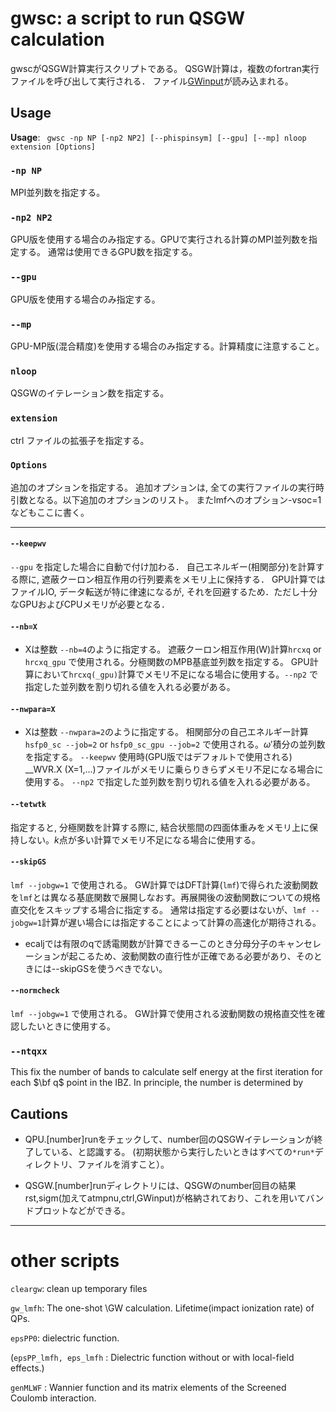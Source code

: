 # gwsc: a script to run QSGW calculation

gwscがQSGW計算実行スクリプトである。
QSGW計算は，複数のfortran実行ファイルを呼び出して実行される．
ファイル[GWinput](./gwinput.md)が読み込まれる。

## Usage
**Usage**: ` gwsc -np NP [-np2 NP2] [--phispinsym] [--gpu] [--mp] nloop extension [Options]`

### `-np NP`
MPI並列数を指定する。

### `-np2 NP2`
GPU版を使用する場合のみ指定する。GPUで実行される計算のMPI並列数を指定する。
通常は使用できるGPU数を指定する。

### `--gpu`
GPU版を使用する場合のみ指定する。

### `--mp`
GPU-MP版(混合精度)を使用する場合のみ指定する。計算精度に注意すること。


### `nloop`
QSGWのイテレーション数を指定する。

### `extension`
ctrl ファイルの拡張子を指定する。

### `Options`
追加のオプションを指定する。
追加オプションは, 全ての実行ファイルの実行時引数となる。以下追加のオプションのリスト。
またlmfへのオプション-vsoc=1などもここに書く。

------
#### `--keepwv`
`--gpu` を指定した場合に自動で付け加わる．
自己エネルギー(相関部分)を計算する際に, 遮蔽クーロン相互作用の行列要素をメモリ上に保持する．
GPU計算ではファイルIO, データ転送が特に律速になるが, それを回避するため．ただし十分なGPUおよびCPUメモリが必要となる．

#### `--nb=X`
* Xは整数 `--nb=4`のように指定する。
遮蔽クーロン相互作用(W)計算`hrcxq` or `hrcxq_gpu` で使用される。分極関数のMPB基底並列数を指定する。
GPU計算において`hrcxq(_gpu)`計算でメモリ不足になる場合に使用する。`--np2` で指定した並列数を割り切れる値を入れる必要がある。

#### `--nwpara=X`
* Xは整数 `--nwpara=2`のように指定する。
相関部分の自己エネルギー計算`hsfp0_sc --job=2` or `hsfp0_sc_gpu --job=2` で使用される。$ω'$積分の並列数を指定する。
`--keepwv` 使用時(GPU版ではデフォルトで使用される) __WVR.X (X=1,...)ファイルがメモリに乗らりきらずメモリ不足になる場合に使用する。
`--np2` で指定した並列数を割り切れる値を入れる必要がある。

#### `--tetwtk`
指定すると, 分極関数を計算する際に, 結合状態間の四面体重みをメモリ上に保持しない。$k$点が多い計算でメモリ不足になる場合に使用する。

#### `--skipGS`
`lmf --jobgw=1` で使用される。
GW計算ではDFT計算(`lmf`)で得られた波動関数を`lmf`とは異なる基底関数で展開しなおす。再展開後の波動関数についての規格直交化をスキップする場合に指定する。
通常は指定する必要はないが、`lmf --jobgw=1`計算が遅い場合には指定することによって計算の高速化が期待される。
* ecaljでは有限のqで誘電関数が計算できるーこのとき分母分子のキャンセレーションが起こるため、波動関数の直行性が正確である必要があり、そのときには--skipGSを使うべきでない。

#### `--normcheck`
`lmf --jobgw=1` で使用される。 GW計算で使用される波動関数の規格直交性を確認したいときに使用する。

### `--ntqxx`
This fix the number of bands to calculate self energy at the first iteration for each $\bf q$ point in the IBZ.
In principle, the number is determined by

## Cautions
* QPU.[number]runをチェックして、number回のQSGWイテレーションが終了している、と認識する。
(初期状態から実行したいときはすべての`*run*`ディレクトリ、ファイルを消すこと）。

* QSGW.[number]runディレクトリには、QSGWのnumber回目の結果rst,sigm(加えてatmpnu,ctrl,GWinput)が格納されており、これを用いてバンドプロットなどができる。



---

# other scripts 

`cleargw`: clean up temporary files

`gw_lmfh`: The one-shot \GW calculation. Lifetime(impact ionization rate) of QPs.

`epsPP0`: dielectric function.
 
(`epsPP_lmfh, eps_lmfh` : Dielectric function without or with local-field effects.)


<!-- \item
{\bf epsPP\_lmfh\_chipm} : non-interacting spin susceptibility. 
One-degree of freedom like Rigid moment approx.
After it ends, you need to do \verb#calj_nlfc_metal# and/or \verb#calj_summary_mat#
to get the full spin susceptibility. -->

`genMLWF` : Wannier function and its matrix elements of the Screened Coulomb interaction.

